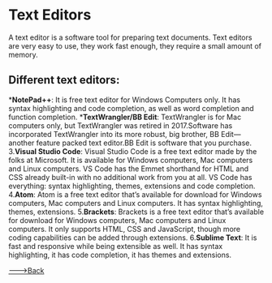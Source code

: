 # Text Editors
A text editor is a software tool for preparing text documents. Text editors are very easy to use, they work fast enough, they require a small amount of memory.

## Different text editors:
***NotePad++**: It is free text editor for Windows Computers only. It has syntax highlighting and code
completion, as well as word completion and function completion.
***TextWrangler/BB Edit**: TextWrangler is for Mac computers only, but TextWrangler was retired in 2017.Software has incorporated TextWrangler into its more robust, big brother, BB Edit—another feature packed text editor.BB Edit is software that you purchase.
3.**Visual Studio Code**: Visual Studio Code is a free text editor made by the folks at Microsoft. It is available for Windows computers, Mac computers and Linux computers. VS Code has the Emmet shorthand for HTML and CSS already built-in with no additional work from you at all. VS Code has everything: syntax highlighting, themes, extensions and code completion.
4.**Atom**: Atom is a free text editor that’s available for download for Windows computers, Mac computers and Linux computers. It has syntax highlighting, themes, extensions.
5.**Brackets**: Brackets is a free text editor that’s available for download for Windows computers, Mac computers and Linux computers. It only supports HTML, CSS and JavaScript, though more coding capabilities can be added through extensions.
6.**Sublime Text**: It is fast and responsive while being extensible as well. It has syntax highlighting, it has code
completion, it has themes and extensions.




[--->Back](README.md)


    

